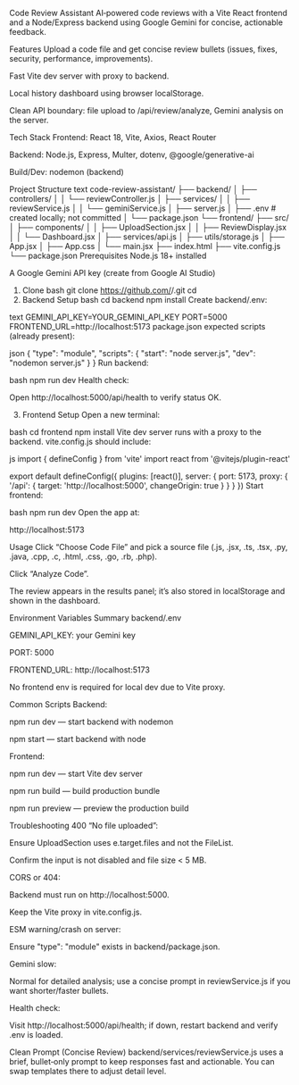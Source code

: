 Code Review Assistant
AI‑powered code reviews with a Vite React frontend and a Node/Express backend using Google Gemini for concise, actionable feedback.

Features
Upload a code file and get concise review bullets (issues, fixes, security, performance, improvements).

Fast Vite dev server with proxy to backend.

Local history dashboard using browser localStorage.

Clean API boundary: file upload to /api/review/analyze, Gemini analysis on the server.

Tech Stack
Frontend: React 18, Vite, Axios, React Router

Backend: Node.js, Express, Multer, dotenv, @google/generative-ai

Build/Dev: nodemon (backend)

Project Structure
text
code-review-assistant/
├── backend/
│   ├── controllers/
│   │   └── reviewController.js
│   ├── services/
│   │   ├── reviewService.js
│   │   └── geminiService.js
│   ├── server.js
│   ├── .env          # created locally; not committed
│   └── package.json
└── frontend/
    ├── src/
    │   ├── components/
    │   │   ├── UploadSection.jsx
    │   │   ├── ReviewDisplay.jsx
    │   │   └── Dashboard.jsx
    │   ├── services/api.js
    │   ├── utils/storage.js
    │   ├── App.jsx
    │   ├── App.css
    │   └── main.jsx
    ├── index.html
    ├── vite.config.js
    └── package.json
Prerequisites
Node.js 18+ installed

A Google Gemini API key (create from Google AI Studio)

1) Clone
bash
git clone https://github.com/<your-username>/<your-repo>.git
cd <your-repo>
2) Backend Setup
bash
cd backend
npm install
Create backend/.env:

text
GEMINI_API_KEY=YOUR_GEMINI_API_KEY
PORT=5000
FRONTEND_URL=http://localhost:5173
package.json expected scripts (already present):

json
{
  "type": "module",
  "scripts": {
    "start": "node server.js",
    "dev": "nodemon server.js"
  }
}
Run backend:

bash
npm run dev
Health check:

Open http://localhost:5000/api/health to verify status OK.

3) Frontend Setup
Open a new terminal:

bash
cd frontend
npm install
Vite dev server runs with a proxy to the backend. vite.config.js should include:

js
import { defineConfig } from 'vite'
import react from '@vitejs/plugin-react'

export default defineConfig({
  plugins: [react()],
  server: {
    port: 5173,
    proxy: {
      '/api': {
        target: 'http://localhost:5000',
        changeOrigin: true
      }
    }
  }
})
Start frontend:

bash
npm run dev
Open the app at:

http://localhost:5173

Usage
Click “Choose Code File” and pick a source file (.js, .jsx, .ts, .tsx, .py, .java, .cpp, .c, .html, .css, .go, .rb, .php).

Click “Analyze Code”.

The review appears in the results panel; it’s also stored in localStorage and shown in the dashboard.

Environment Variables Summary
backend/.env

GEMINI_API_KEY: your Gemini key

PORT: 5000

FRONTEND_URL: http://localhost:5173

No frontend env is required for local dev due to Vite proxy.

Common Scripts
Backend:

npm run dev — start backend with nodemon

npm start — start backend with node

Frontend:

npm run dev — start Vite dev server

npm run build — build production bundle

npm run preview — preview the production build

Troubleshooting
400 “No file uploaded”:

Ensure UploadSection uses e.target.files and not the FileList.

Confirm the input is not disabled and file size < 5 MB.

CORS or 404:

Backend must run on http://localhost:5000.

Keep the Vite proxy in vite.config.js.

ESM warning/crash on server:

Ensure "type": "module" exists in backend/package.json.

Gemini slow:

Normal for detailed analysis; use a concise prompt in reviewService.js if you want shorter/faster bullets.

Health check:

Visit http://localhost:5000/api/health; if down, restart backend and verify .env is loaded.

Clean Prompt (Concise Review)
backend/services/reviewService.js uses a brief, bullet‑only prompt to keep responses fast and actionable. You can swap templates there to adjust detail level.
